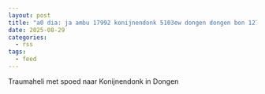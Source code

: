 ```yaml
---
layout: post
title: "a0 dia: ja ambu 17992 konijnendonk 5103ew dongen dongen bon 127875"
date: 2025-08-29
categories: 
  - rss
tags: 
  - feed
---
```


Traumaheli met spoed naar Konijnendonk in Dongen
